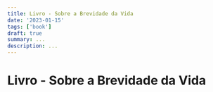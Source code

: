 ```yaml
---
title: Livro - Sobre a Brevidade da Vida
date: '2023-01-15'
tags: ['book']
draft: true
summary: ...
description: ...
---
```


# Livro - Sobre a Brevidade da Vida